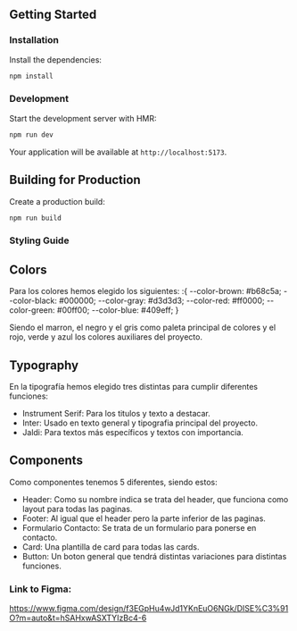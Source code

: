 ## Getting Started

### Installation

Install the dependencies:

```bash
npm install
```

### Development

Start the development server with HMR:

```bash
npm run dev
```

Your application will be available at `http://localhost:5173`.

## Building for Production

Create a production build:

```bash
npm run build
```

### Styling Guide

## Colors

Para los colores hemos elegido los siguientes:
:{
--color-brown: #b68c5a;
--color-black: #000000;
--color-gray: #d3d3d3;
--color-red: #ff0000;
--color-green: #00ff00;
--color-blue: #409eff;
}

Siendo el marron, el negro y el gris como paleta principal de colores y el rojo, verde y azul los colores auxiliares del proyecto.

## Typography

En la tipografía hemos elegido tres distintas para cumplir diferentes funciones:

- Instrument Serif: Para los titulos y texto a destacar.
- Inter: Usado en texto general y tipografia principal del proyecto.
- Jaldi: Para textos más específicos y textos con importancia.

## Components

Como componentes tenemos 5 diferentes, siendo estos:

- Header: Como su nombre indica se trata del header, que funciona como layout para todas las paginas.
- Footer: Al igual que el header pero la parte inferior de las paginas.
- Formulario Contacto: Se trata de un formulario para ponerse en contacto.
- Card: Una plantilla de card para todas las cards.
- Button: Un boton general que tendrá distintas variaciones para distintas funciones.

### Link to Figma:

https://www.figma.com/design/f3EGpHu4wJd1YKnEuO6NGk/DISE%C3%91O?m=auto&t=hSAHxwASXTYIzBc4-6
